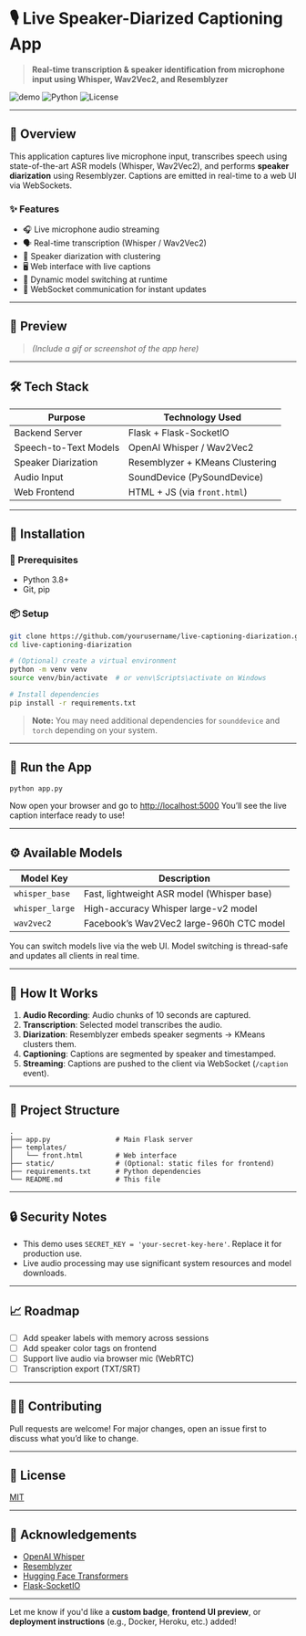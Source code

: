 # 🎙️ Live Speaker-Diarized Captioning App

> **Real-time transcription & speaker identification from microphone input using Whisper, Wav2Vec2, and Resemblyzer**

![demo](https://img.shields.io/badge/Status-Under%20Active%20Development-orange) ![Python](https://img.shields.io/badge/Made%20with-Python-blue) ![License](https://img.shields.io/badge/License-MIT-green)

---

## 🚀 Overview

This application captures live microphone input, transcribes speech using state-of-the-art ASR models (Whisper, Wav2Vec2), and performs **speaker diarization** using Resemblyzer. Captions are emitted in real-time to a web UI via WebSockets.

### ✨ Features

* 🎧 Live microphone audio streaming
* 🗣️ Real-time transcription (Whisper / Wav2Vec2)
* 👥 Speaker diarization with clustering
* 🖥️ Web interface with live captions
* 🔄 Dynamic model switching at runtime
* 🔌 WebSocket communication for instant updates

---

## 📸 Preview

> *(Include a gif or screenshot of the app here)*

---

## 🛠️ Tech Stack

| Purpose               | Technology Used                 |
| --------------------- | ------------------------------- |
| Backend Server        | Flask + Flask-SocketIO          |
| Speech-to-Text Models | OpenAI Whisper / Wav2Vec2       |
| Speaker Diarization   | Resemblyzer + KMeans Clustering |
| Audio Input           | SoundDevice (PySoundDevice)     |
| Web Frontend          | HTML + JS (via `front.html`)    |

---

## 🧰 Installation

### 🔗 Prerequisites

* Python 3.8+
* Git, pip

### 📦 Setup

```bash
git clone https://github.com/yourusername/live-captioning-diarization.git
cd live-captioning-diarization

# (Optional) create a virtual environment
python -m venv venv
source venv/bin/activate  # or venv\Scripts\activate on Windows

# Install dependencies
pip install -r requirements.txt
```

> **Note:** You may need additional dependencies for `sounddevice` and `torch` depending on your system.

---

## 🧪 Run the App

```bash
python app.py
```

Now open your browser and go to [http://localhost:5000](http://localhost:5000)
You’ll see the live caption interface ready to use!

---

## ⚙️ Available Models

| Model Key       | Description                                |
| --------------- | ------------------------------------------ |
| `whisper_base`  | Fast, lightweight ASR model (Whisper base) |
| `whisper_large` | High-accuracy Whisper large-v2 model       |
| `wav2vec2`      | Facebook’s Wav2Vec2 large-960h CTC model   |

You can switch models live via the web UI. Model switching is thread-safe and updates all clients in real time.

---

## 🧠 How It Works

1. **Audio Recording**: Audio chunks of 10 seconds are captured.
2. **Transcription**: Selected model transcribes the audio.
3. **Diarization**: Resemblyzer embeds speaker segments → KMeans clusters them.
4. **Captioning**: Captions are segmented by speaker and timestamped.
5. **Streaming**: Captions are pushed to the client via WebSocket (`/caption` event).

---

## 📁 Project Structure

```
.
├── app.py                # Main Flask server
├── templates/
│   └── front.html        # Web interface
├── static/               # (Optional: static files for frontend)
├── requirements.txt      # Python dependencies
└── README.md             # This file
```

---

## 🔒 Security Notes

* This demo uses `SECRET_KEY = 'your-secret-key-here'`. Replace it for production use.
* Live audio processing may use significant system resources and model downloads.

---

## 📈 Roadmap

* [ ] Add speaker labels with memory across sessions
* [ ] Add speaker color tags on frontend
* [ ] Support live audio via browser mic (WebRTC)
* [ ] Transcription export (TXT/SRT)

---

## 🧑‍💻 Contributing

Pull requests are welcome! For major changes, open an issue first to discuss what you’d like to change.

---

## 📄 License

[MIT](LICENSE)

---

## 💬 Acknowledgements

* [OpenAI Whisper](https://github.com/openai/whisper)
* [Resemblyzer](https://github.com/resemble-ai/Resemblyzer)
* [Hugging Face Transformers](https://github.com/huggingface/transformers)
* [Flask-SocketIO](https://flask-socketio.readthedocs.io/)

---

Let me know if you'd like a **custom badge**, **frontend UI preview**, or **deployment instructions** (e.g., Docker, Heroku, etc.) added!
